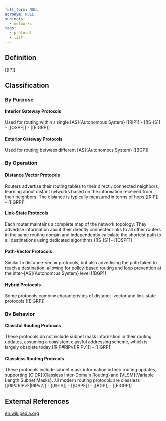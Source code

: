 ```yaml
---
full_form: NULL
acronym: NULL
subjects:
  - networks
tags:
  - protocol
  - list
---
```


## Definition
[[IP]]

## Classification
### By Purpose
#### Interior Gateway Protocols
Used for routing within a single [AS]{Autonomous System}
[[RIP]] - [[IS-IS]] - [[OSPF]] - [[EIGRP]]
#### Exterior Gateway Protocols
Used for routing between different [AS]{Autonomous System}
[[BGP]]

### By Operation
#### Distance Vector Protocols
Routers advertise their routing tables to their directly connected neighbors, learning about distant networks based on the information received from their neighbors. The distance is typically measured in terms of hops
[[RIP]] - [[IGRP]]
#### Link-State Protocols
Each router maintains a complete map of the network topology. They advertise information about their directly connected links to all other routers in the same routing domain and independently calculate the shortest path to all destinations using dedicated algorithms
[[IS-IS]] - [[OSPF]]
#### Path-Vector Protocols
Similar to distance-vector protocols, but also advertising the path taken to reach a destination, allowing for policy-based routing and loop prevention at the inter-[AS]{Autonomous System} level
[[BGP]]
#### Hybrid Protocols
Some protocols combine characteristics of distance-vector and link-state protocols
[[EIGRP]]

### By Behavior
#### Classful Routing Protocols
These protocols do not include subnet mask information in their routing updates, assuming a consistent classful addressing scheme, which is largely obsolete today
[[RIP#RIPv1|RIPv1]] - [[IGRP]]
#### Classless Routing Protocols
These protocols include subnet mask information in their routing updates, supporting [CIDR]{Classless Inter-Domain Routing} and [VLSM]{Variable Length Subnet Masks}. All modern routing protocols are classless
[[RIP#RIPv2|RIPv2]] - [[IS-IS]] - [[OSPF]] - [[BGP]] - [[EIGRP]]

## External References
[en.wikipedia.org](https://en.wikipedia.org/wiki/Routing_protocol)
